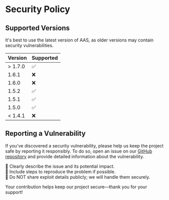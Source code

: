# Security Policy

## Supported Versions

It's best to use the latest version of AAS, as older versions may contain security vulnerabilities.

| Version | Supported          |
|---------|--------------------|
| > 1.7.0 | :white_check_mark: |
| 1.6.1   | :x:                |
| 1.6.0   | :x:                |
| 1.5.2   | :white_check_mark: |
| 1.5.1   | :white_check_mark: |
| 1.5.0   | :white_check_mark: |
| < 1.4.1 | :x:                |

## Reporting a Vulnerability

If you’ve discovered a security vulnerability, please help us keep the project safe by reporting it responsibly. To do so, open an issue on our [GitHub repository](https://github.com/Parsa3323/AdvancedArmorStands/issues) and provide detailed information about the vulnerability.

🔹 Clearly describe the issue and its potential impact.  
🔹 Include steps to reproduce the problem if possible.  
🔹 Do NOT share exploit details publicly; we will handle them securely.

Your contribution helps keep our project secure—thank you for your support! 